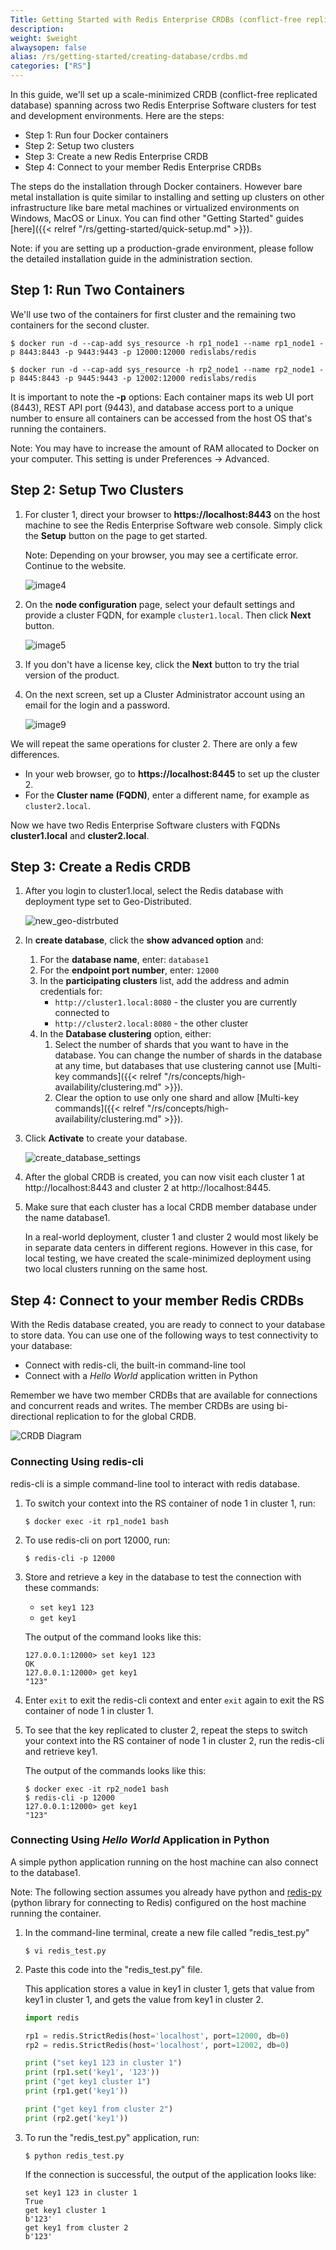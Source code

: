 ```yaml
---
Title: Getting Started with Redis Enterprise CRDBs (conflict-free replicated databases)
description: 
weight: $weight
alwaysopen: false
alias: /rs/getting-started/creating-database/crdbs.md
categories: ["RS"]
---
```

In this guide, we'll set up a scale-minimized CRDB (conflict-free
replicated database) spanning across two Redis Enterprise Software
clusters for test and development environments. Here are the steps:

- Step 1: Run four Docker containers
- Step 2: Setup two clusters
- Step 3: Create a new Redis Enterprise CRDB
- Step 4: Connect to your member Redis Enterprise CRDBs

The steps do the installation through Docker containers. However bare
metal installation is quite similar to installing and setting up
clusters on other infrastructure like bare metal machines or virtualized
environments on Windows, MacOS or Linux. You can find other "Getting
Started" guides [here]({{< relref "/rs/getting-started/quick-setup.md" >}}).

Note: if you are setting up a production-grade environment, please
follow the detailed installation guide in the administration section.

## Step 1: Run Two Containers

We'll use two of the containers for first cluster and the remaining two
containers for the second cluster.

```
$ docker run -d --cap-add sys_resource -h rp1_node1 --name rp1_node1 -p 8443:8443 -p 9443:9443 -p 12000:12000 redislabs/redis
```

```
$ docker run -d --cap-add sys_resource -h rp2_node1 --name rp2_node1 -p 8445:8443 -p 9445:9443 -p 12002:12000 redislabs/redis
```

It is important to note the **-p** options: Each container maps its web
UI port (8443), REST API port (9443), and database access port to a
unique number to ensure all containers can be accessed from the host OS
that's running the containers.

Note: You may have to increase the amount of RAM allocated to Docker on
your computer. This setting is under Preferences -\> Advanced.

## Step 2: Setup Two Clusters

1. For cluster 1, direct your browser to **https://localhost:8443** on the
host machine to see the Redis Enterprise Software web console. Simply
click the **Setup** button on the page to get started.

    Note: Depending on your browser, you may see a certificate error. Continue to 
    the website.

    ![image4](/images/rs/image4.png?width=1000&height=611)

1. On the **node configuration** page, select your default settings and
provide a cluster FQDN, for example `cluster1.local`. Then click
**Next** button.

    ![image5](/images/rs/image5.png?width=1000&height=611)

1. If you don't have a license key, click the **Next** button to try the
trial version of the product.

1. On the next screen, set up a Cluster Administrator account using an
email for the login and a password.

    ![image9](/images/rs/image9.png?width=1000&height=611)

We will repeat the same operations for cluster 2. There are only a few
differences.

- In your web browser, go to **https://localhost:8445** to
    set up the cluster 2.
- For the **Cluster name (FQDN)**, enter a different name, for example  as `cluster2.local`.

Now we have two Redis Enterprise Software clusters with FQDNs
**cluster1.local** and **cluster2.local**.

## Step 3: Create a Redis CRDB

1. After you login to cluster1.local, select the Redis database with deployment type
set to Geo-Distributed.

    ![new_geo-distrbuted](/images/rs/new_geo-distrbuted.png?width=600&height=608)

1. In **create database**, click the **show advanced option** and:
    
    1. For the **database name**, enter: `database1`
    1. For the **endpoint port number**, enter: `12000`
    1. In the **participating clusters** list, add the address and admin credentials for:
        * `http://cluster1.local:8080` - the cluster you are currently connected to
        * `http://cluster2.local:8080` - the other cluster
    1. In the **Database clustering** option, either:
        1. Select the number of shards that you want to have in the database.
            You can change the number of shards in the database at any time, but 
            databases that use clustering cannot use [Multi-key commands]({{< relref "/rs/concepts/high-availability/clustering.md" >}}).
        1. Clear the option to use only one shard and allow [Multi-key commands]({{< relref "/rs/concepts/high-availability/clustering.md" >}}).

1. Click **Activate** to create your database.

    ![create_database_settings](https://lh6.googleusercontent.com/BpQBxYWXeuTuPCqL0TQKRRJaQlr8jLIMoNnScsD2s0wRzDkTc9kgWwngjQ6PnJff_hF1Ca98aZkJTJzU5Sk5rCJwZmR2egkImQCJyMm9E9WfJDrtlzHUJQFAi05lx395EEOZvi3D)

1. After the global CRDB is created, you can now visit each cluster 1 at
http://localhost:8443 and cluster 2 at http://localhost:8445.

1. Make sure that each cluster has a local CRDB member database under the name database1.

    In a real-world deployment, cluster 1 and cluster 2 would most likely be
    in separate data centers in different regions. However in this case, for
    local testing, we have created the scale-minimized deployment using two
    local clusters running on the same host.

## Step 4: Connect to your member Redis CRDBs

With the Redis database created, you are ready to connect to your
database to store data. You can use one of the following ways to test
connectivity to your database:

- Connect with redis-cli, the built-in command-line tool
- Connect with a _Hello World_ application written in Python

Remember we have two member CRDBs that are available for connections and
concurrent reads and writes. The member CRDBs are using bi-directional
replication to for the global CRDB.

![CRDB Diagram](/images/rs/image3.png?width=930&height=543)

### Connecting Using redis-cli

redis-cli is a simple command-line tool to interact with redis database.

1. To switch your context into the RS container of node 1 in cluster 1, run:

    ```src
    $ docker exec -it rp1_node1 bash
    ```

1. To use redis-cli on port 12000, run:

    ```src
    $ redis-cli -p 12000
    ```

1.  Store and retrieve a key in the database to test the connection with these 
    commands:
    
    * `set key1 123`
    * `get key1`

    The output of the command looks like this:

    ```src
    127.0.0.1:12000> set key1 123
    OK
    127.0.0.1:12000> get key1
    "123"
    ```
1. Enter `exit` to exit the redis-cli context and enter `exit` again to exit the 
   RS container of node 1 in cluster 1.
1. To see that the key replicated to cluster 2, repeat the steps to switch your 
   context into the RS container of node 1 in cluster 2, run the redis-cli and 
   retrieve key1.

    The output of the commands looks like this:
    ```src
    $ docker exec -it rp2_node1 bash
    $ redis-cli -p 12000
    127.0.0.1:12000> get key1
    "123"
    ```

### Connecting Using _Hello World_ Application in Python

A simple python application running on the host machine can also connect
to the database1.

Note: The following section assumes you already have python and [redis-py](https://github.com/andymccurdy/redis-py#installation)
(python library for connecting to Redis) configured on the host machine
running the container.

1. In the command-line terminal, create a new file called "redis_test.py"

    ```src
    $ vi redis_test.py
    ```

1. Paste this code into the "redis_test.py" file.

    This application stores a value in key1 in cluster 1, gets that value from 
    key1 in cluster 1, and gets the value from key1 in cluster 2.

    ```py
    import redis

    rp1 = redis.StrictRedis(host='localhost', port=12000, db=0)
    rp2 = redis.StrictRedis(host='localhost', port=12002, db=0)

    print ("set key1 123 in cluster 1")
    print (rp1.set('key1', '123'))
    print ("get key1 cluster 1")
    print (rp1.get('key1'))

    print ("get key1 from cluster 2")
    print (rp2.get('key1'))
    ```

1. To run the "redis_test.py" application, run:

    ```src
    $ python redis_test.py
    ```

    If the connection is successful, the output of the application looks like:

    ```src
    set key1 123 in cluster 1
    True
    get key1 cluster 1
    b'123'
    get key1 from cluster 2
    b'123'
    ```
